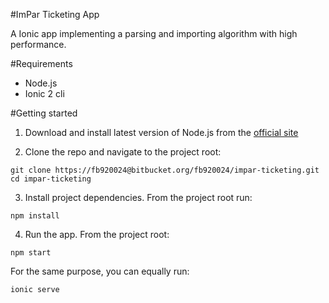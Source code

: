 #ImPar Ticketing App

A Ionic app implementing a parsing and importing algorithm with high performance. 

#Requirements

* Node.js
* Ionic 2 cli

#Getting started

1) Download and install latest version of Node.js from the [official site](https://nodejs.org/it/)

2) Clone the repo and navigate to the project root:

```
git clone https://fb920024@bitbucket.org/fb920024/impar-ticketing.git
cd impar-ticketing
```

3) Install project dependencies. From the project root run: 
```
npm install
```

4) Run the app. From the project root:
```
npm start
```
For the same purpose, you can equally run:
```
ionic serve
```

